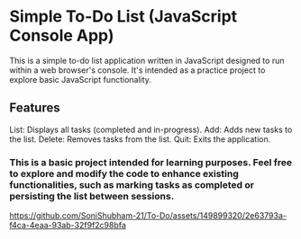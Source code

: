 # Simple To-Do List (JavaScript Console App)
This is a simple to-do list application written in JavaScript designed to run within a web browser's console. It's intended as a practice project to explore basic JavaScript functionality.

## Features
List: Displays all tasks (completed and in-progress).
Add: Adds new tasks to the list.
Delete: Removes tasks from the list.
Quit: Exits the application.

### This is a basic project intended for learning purposes. Feel free to explore and modify the code to enhance existing functionalities, such as marking tasks as completed or persisting the list between sessions.

https://github.com/SoniShubham-21/To-Do/assets/149899320/2e63793a-f4ca-4eaa-93ab-32f9f2c98bfa

